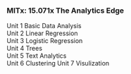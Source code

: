 ### MITx: 15.071x The Analytics Edge

Unit 1 Basic Data Analysis	
Unit 2 Linear Regression	
Unit 3 Logistic Regression		
Unit 4 Trees	
Unit 5 Text Analytics		
Unit 6 Clustering 
Unit 7 Visulization
